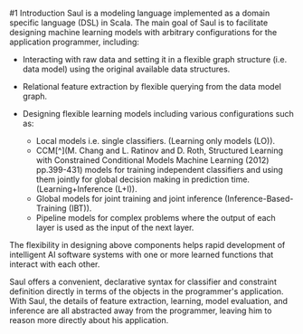 #1 Introduction
Saul is a modeling language implemented as a domain specific language (DSL) in Scala.
The main goal of Saul is to facilitate designing machine learning models with arbitrary configurations for the application programmer, including:

* Interacting with raw data and setting it in a flexible graph structure (i.e. data model) using the original available data structures.
* Relational feature extraction by flexible querying from the data model graph.
* Designing flexible learning models including various configurations such as:

   * Local models i.e. single classifiers. (Learning only models (LO)).
   * CCM[^](M. Chang and L. Ratinov and D. Roth, Structured Learning with Constrained Conditional Models Machine Learning (2012) pp.399-431) models for training independent classifiers and using them jointly for global decision making in prediction time. (Learning+Inference (L+I)).
   * Global models for joint training and joint inference (Inference-Based-Training (IBT)).
   * Pipeline models for complex problems where the output of each layer is used as the input of the next layer.

The flexibility in designing above components helps rapid development of intelligent AI software systems with one or more learned functions that interact with each other.

Saul offers a convenient, declarative syntax for classifier and constraint definition directly in terms of the objects in the programmer's application.
With Saul, the details of feature extraction, learning, model evaluation, and inference are all abstracted away from the programmer, leaving him to reason more directly about his application.

 